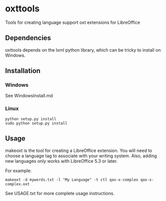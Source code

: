 # oxttools
Tools for creating language support oxt extensions for LibreOffice

## Dependencies
oxttools depends on the lxml python library, which can be tricky to install on Windows.

## Installation

### Windows
See WindowsInstall.md

### Linux
```
python setup.py install
sudo python setup.py install
```

## Usage
makeoxt is the tool for creating a LibreOffice extension. You will need to choose a language
tag to associate with your writing system. Also, adding new languages only works with
LibreOffice 5.3 or later.

For example:

```
makeoxt -d mywords.txt -l "My Language" -t ctl qax-x-complex qax-x-complex.oxt
```

See USAGE.txt for more complete usage instructions.
